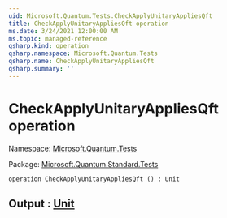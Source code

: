 ```yaml
---
uid: Microsoft.Quantum.Tests.CheckApplyUnitaryAppliesQft
title: CheckApplyUnitaryAppliesQft operation
ms.date: 3/24/2021 12:00:00 AM
ms.topic: managed-reference
qsharp.kind: operation
qsharp.namespace: Microsoft.Quantum.Tests
qsharp.name: CheckApplyUnitaryAppliesQft
qsharp.summary: ''
---
```


# CheckApplyUnitaryAppliesQft operation

Namespace: [Microsoft.Quantum.Tests](xref:Microsoft.Quantum.Tests)

Package: [Microsoft.Quantum.Standard.Tests](https://nuget.org/packages/Microsoft.Quantum.Standard.Tests)




```qsharp
operation CheckApplyUnitaryAppliesQft () : Unit
```


## Output : [Unit](xref:microsoft.quantum.lang-ref.unit)

